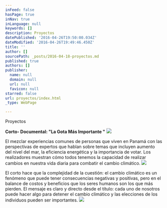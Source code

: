 ```yaml
---
inFeed: false
hasPage: true
inNav: true
inLanguage: null
keywords: []
description: Proyectos
datePublished: '2016-04-26T19:50:00.034Z'
dateModified: '2016-04-26T19:49:46.450Z'
title: ''
author: []
sourcePath: _posts/2016-04-18-proyectos.md
published: true
authors: []
publisher:
  name: null
  domain: null
  url: null
  favicon: null
starred: false
url: proyectos/index.html
_type: WebPage

---
```

Proyectos

**Corto- Documental: "La Gota Más Importante "**
![](https://the-grid-user-content.s3-us-west-2.amazonaws.com/3d3cbd62-624a-456c-8c7a-8e901ec559de.jpg)

El mezclar experiencias comunes de personas que viven en Panamá con las perspectivas de expertos que hablan sobre temas que incluyen aumento del nivel del mar, la eficiencia energética y la importancia de votar. Los realizadores muestran cómo todos tenemos la capacidad de realizar cambios en nuestra vida diaria para combatir el cambio climático.
![](https://the-grid-user-content.s3-us-west-2.amazonaws.com/14b03534-21e4-43df-abe9-c2f7d73b561b.jpg)

El corto hace que la complejidad de la cuestión: el cambio climático es un fenómeno que puede tener consecuencias negativas y positivas, pero en el balance de costos y beneficios que los seres humanos son los que más pierden. El mensaje es claro y directo desde el título: cada uno de nosotros puede hacer algo para detener el cambio climático y las elecciones de los individuos pueden ser importantes.
![](https://the-grid-user-content.s3-us-west-2.amazonaws.com/cd563330-b64b-4430-8d0d-a933dc1df926.png)